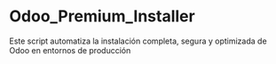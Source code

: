 # Odoo_Premium_Installer
Este script automatiza la instalación completa, segura y optimizada de Odoo en entornos de producción
